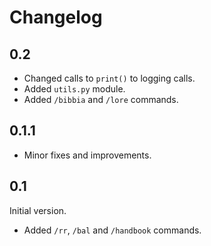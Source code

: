 # Changelog

## 0.2

+ Changed calls to `print()` to logging calls.
+ Added `utils.py` module.
+ Added `/bibbia` and `/lore` commands.

## 0.1.1

+ Minor fixes and improvements.

## 0.1

Initial version.
+ Added `/rr`, `/bal` and `/handbook` commands.